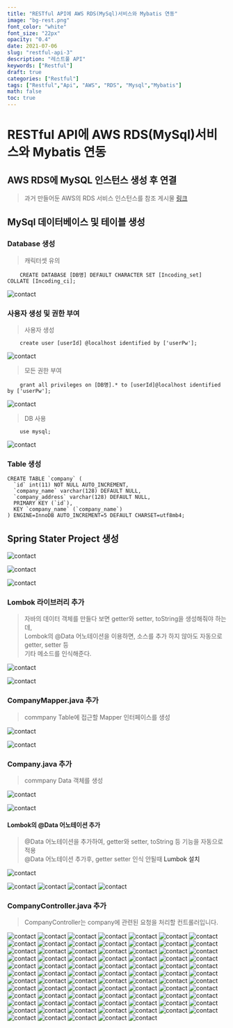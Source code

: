 ```yaml
---
title: "RESTful API에 AWS RDS(MySql)서비스와 Mybatis 연동"
image: "bg-rest.png"
font_color: "white"
font_size: "22px"
opacity: "0.4"
date: 2021-07-06
slug: "restful-api-3"
description: "레스트풀 API"	
keywords: ["Restful"]
draft: true
categories: ["Restful"]
tags: ["Restful","Api", "AWS", "RDS", "Mysql","Mybatis"]
math: false
toc: true
---
```


# RESTful API에 AWS RDS(MySql)서비스와 Mybatis 연동

## AWS RDS에 MySQL 인스턴스 생성 후 연결 
> 과거 만들어둔 AWS의 RDS 서비스 인스턴스를 참조 게시물 <a href="https://offetuoso.github.io/blog/develop/database/mysql/aws-rds-mysql/">링크</a>

## MySql 데이터베이스 및 테이블 생성

### Database 생성
> 캐릭터셋 유의 
```
	CREATE DATABASE [DB명] DEFAULT CHARACTER SET [Incoding_set] COLLATE [Incoding_ci];
```
![contact](/images/develop/backend/demo-rest-api-3/springboot_mybatis_001.png)

### 사용자 생성 및 권한 부여

> 사용자 생성
```
	create user [userId] @localhost identified by ['userPw'];
```

![contact](/images/develop/backend/demo-rest-api-3/springboot_mybatis_003.png)

> 모든 권한 부여
```
	grant all privileges on [DB명].* to [userId]@localhost identified by ['userPw'];
```

![contact](/images/develop/backend/demo-rest-api-3/springboot_mybatis_004.png)


> DB 사용
```
	use mysql;
```

![contact](/images/develop/backend/demo-rest-api-3/springboot_mybatis_005.png)


### Table 생성
```
CREATE TABLE `company` (
  `id` int(11) NOT NULL AUTO_INCREMENT,
  `company_name` varchar(128) DEFAULT NULL,
  `company_address` varchar(128) DEFAULT NULL,
  PRIMARY KEY (`id`),
  KEY `company_name` (`company_name`)
) ENGINE=InnoDB AUTO_INCREMENT=5 DEFAULT CHARSET=utf8mb4;

```

## Spring Stater Project 생성
![contact](/images/develop/backend/demo-rest-api-3/springboot_mybatis_006.png)

![contact](/images/develop/backend/demo-rest-api-3/springboot_mybatis_007.png)

![contact](/images/develop/backend/demo-rest-api-3/springboot_mybatis_008.png)

### Lombok 라이브러리 추가
> 자바의 데이터 객체를 만들다 보면 getter와 setter, toString을 생성해줘야 하는데, <br>
Lombok의 @Data 어노테이션을 이용하면, 소스를 추가 하지 않아도 자동으로 getter, setter 등<br> 기타 메소드를 인식해준다.

![contact](/images/develop/backend/demo-rest-api-3/springboot_mybatis_009.png)

![contact](/images/develop/backend/demo-rest-api-3/springboot_mybatis_010.png)


### CompanyMapper.java 추가
> commpany Table에 접근할 Mapper 인터페이스를 생성

![contact](/images/develop/backend/demo-rest-api-3/springboot_mybatis_011.png)

![contact](/images/develop/backend/demo-rest-api-3/springboot_mybatis_012.png)

### Company.java 추가
> commpany Data 객체를 생성

![contact](/images/develop/backend/demo-rest-api-3/springboot_mybatis_013.png)

![contact](/images/develop/backend/demo-rest-api-3/springboot_mybatis_014.png)

#### Lombok의 @Data 어노테이션 추가
> @Data 어노테이션을 추가하여, getter와 setter, toString 등 기능을 자동으로 적용 <br>
> @Data 어노테이션 추가후, getter setter 인식 안될때 <a>Lumbok 설치</a>

![contact](/images/develop/backend/demo-rest-api-3/springboot_mybatis_015.png)

![contact](/images/develop/backend/demo-rest-api-3/springboot_mybatis_016.png)
![contact](/images/develop/backend/demo-rest-api-3/springboot_mybatis_017.png)
![contact](/images/develop/backend/demo-rest-api-3/springboot_mybatis_018.png)
![contact](/images/develop/backend/demo-rest-api-3/springboot_mybatis_019.png)

### CompanyController.java 추가
> CompanyController는 company에 관련된 요청을 처리할 컨트롤러입니다.

![contact](/images/develop/backend/demo-rest-api-3/springboot_mybatis_020.png)
![contact](/images/develop/backend/demo-rest-api-3/springboot_mybatis_021.png)
![contact](/images/develop/backend/demo-rest-api-3/springboot_mybatis_022.png)
![contact](/images/develop/backend/demo-rest-api-3/springboot_mybatis_023.png)
![contact](/images/develop/backend/demo-rest-api-3/springboot_mybatis_024.png)
![contact](/images/develop/backend/demo-rest-api-3/springboot_mybatis_025.png)
![contact](/images/develop/backend/demo-rest-api-3/springboot_mybatis_026.png)
![contact](/images/develop/backend/demo-rest-api-3/springboot_mybatis_027.png)
![contact](/images/develop/backend/demo-rest-api-3/springboot_mybatis_028.png)
![contact](/images/develop/backend/demo-rest-api-3/springboot_mybatis_029.png)
![contact](/images/develop/backend/demo-rest-api-3/springboot_mybatis_030.png)
![contact](/images/develop/backend/demo-rest-api-3/springboot_mybatis_031.png)
![contact](/images/develop/backend/demo-rest-api-3/springboot_mybatis_032.png)
![contact](/images/develop/backend/demo-rest-api-3/springboot_mybatis_033.png)
![contact](/images/develop/backend/demo-rest-api-3/springboot_mybatis_034.png)
![contact](/images/develop/backend/demo-rest-api-3/springboot_mybatis_035.png)
![contact](/images/develop/backend/demo-rest-api-3/springboot_mybatis_036.png)
![contact](/images/develop/backend/demo-rest-api-3/springboot_mybatis_037.png)
![contact](/images/develop/backend/demo-rest-api-3/springboot_mybatis_038.png)
![contact](/images/develop/backend/demo-rest-api-3/springboot_mybatis_039.png)
![contact](/images/develop/backend/demo-rest-api-3/springboot_mybatis_040.png)
![contact](/images/develop/backend/demo-rest-api-3/springboot_mybatis_041.png)
![contact](/images/develop/backend/demo-rest-api-3/springboot_mybatis_042.png)
![contact](/images/develop/backend/demo-rest-api-3/springboot_mybatis_043.png)
![contact](/images/develop/backend/demo-rest-api-3/springboot_mybatis_044.png)
![contact](/images/develop/backend/demo-rest-api-3/springboot_mybatis_045.png)
![contact](/images/develop/backend/demo-rest-api-3/springboot_mybatis_046.png)
![contact](/images/develop/backend/demo-rest-api-3/springboot_mybatis_047.png)
![contact](/images/develop/backend/demo-rest-api-3/springboot_mybatis_048.png)
![contact](/images/develop/backend/demo-rest-api-3/springboot_mybatis_049.png)
![contact](/images/develop/backend/demo-rest-api-3/springboot_mybatis_050.png)
![contact](/images/develop/backend/demo-rest-api-3/springboot_mybatis_051.png)
![contact](/images/develop/backend/demo-rest-api-3/springboot_mybatis_052.png)
![contact](/images/develop/backend/demo-rest-api-3/springboot_mybatis_053.png)
![contact](/images/develop/backend/demo-rest-api-3/springboot_mybatis_054.png)
![contact](/images/develop/backend/demo-rest-api-3/springboot_mybatis_055.png)
![contact](/images/develop/backend/demo-rest-api-3/springboot_mybatis_056.png)
![contact](/images/develop/backend/demo-rest-api-3/springboot_mybatis_057.png)
![contact](/images/develop/backend/demo-rest-api-3/springboot_mybatis_058.png)
![contact](/images/develop/backend/demo-rest-api-3/springboot_mybatis_059.png)
![contact](/images/develop/backend/demo-rest-api-3/springboot_mybatis_060.png)
![contact](/images/develop/backend/demo-rest-api-3/springboot_mybatis_061.png)
![contact](/images/develop/backend/demo-rest-api-3/springboot_mybatis_062.png)
![contact](/images/develop/backend/demo-rest-api-3/springboot_mybatis_063.png)
![contact](/images/develop/backend/demo-rest-api-3/springboot_mybatis_064.png)
![contact](/images/develop/backend/demo-rest-api-3/springboot_mybatis_065.png)
![contact](/images/develop/backend/demo-rest-api-3/springboot_mybatis_066.png)
![contact](/images/develop/backend/demo-rest-api-3/springboot_mybatis_067.png)
![contact](/images/develop/backend/demo-rest-api-3/springboot_mybatis_068.png)
![contact](/images/develop/backend/demo-rest-api-3/springboot_mybatis_069.png)
![contact](/images/develop/backend/demo-rest-api-3/springboot_mybatis_070.png)
![contact](/images/develop/backend/demo-rest-api-3/springboot_mybatis_071.png)
![contact](/images/develop/backend/demo-rest-api-3/springboot_mybatis_072.png)
![contact](/images/develop/backend/demo-rest-api-3/springboot_mybatis_073.png)
![contact](/images/develop/backend/demo-rest-api-3/springboot_mybatis_074.png)
![contact](/images/develop/backend/demo-rest-api-3/springboot_mybatis_075.png)
![contact](/images/develop/backend/demo-rest-api-3/springboot_mybatis_076.png)
![contact](/images/develop/backend/demo-rest-api-3/springboot_mybatis_077.png)
![contact](/images/develop/backend/demo-rest-api-3/springboot_mybatis_078.png)
![contact](/images/develop/backend/demo-rest-api-3/springboot_mybatis_079.png)
![contact](/images/develop/backend/demo-rest-api-3/springboot_mybatis_080.png)
![contact](/images/develop/backend/demo-rest-api-3/springboot_mybatis_081.png)
![contact](/images/develop/backend/demo-rest-api-3/springboot_mybatis_082.png)
![contact](/images/develop/backend/demo-rest-api-3/springboot_mybatis_083.png)
![contact](/images/develop/backend/demo-rest-api-3/springboot_mybatis_084.png)
![contact](/images/develop/backend/demo-rest-api-3/springboot_mybatis_085.png)
![contact](/images/develop/backend/demo-rest-api-3/springboot_mybatis_086.png)
![contact](/images/develop/backend/demo-rest-api-3/springboot_mybatis_087.png)
![contact](/images/develop/backend/demo-rest-api-3/springboot_mybatis_088.png)
![contact](/images/develop/backend/demo-rest-api-3/springboot_mybatis_089.png)
![contact](/images/develop/backend/demo-rest-api-3/springboot_mybatis_090.png)
![contact](/images/develop/backend/demo-rest-api-3/springboot_mybatis_091.png)
![contact](/images/develop/backend/demo-rest-api-3/springboot_mybatis_092.png)
![contact](/images/develop/backend/demo-rest-api-3/springboot_mybatis_093.png)
![contact](/images/develop/backend/demo-rest-api-3/springboot_mybatis_094.png)
![contact](/images/develop/backend/demo-rest-api-3/springboot_mybatis_095.png)
![contact](/images/develop/backend/demo-rest-api-3/springboot_mybatis_096.png)
![contact](/images/develop/backend/demo-rest-api-3/springboot_mybatis_097.png)
![contact](/images/develop/backend/demo-rest-api-3/springboot_mybatis_098.png)
![contact](/images/develop/backend/demo-rest-api-3/springboot_mybatis_099.png)
![contact](/images/develop/backend/demo-rest-api-3/springboot_mybatis_100.png)
![contact](/images/develop/backend/demo-rest-api-3/springboot_mybatis_101.png)
